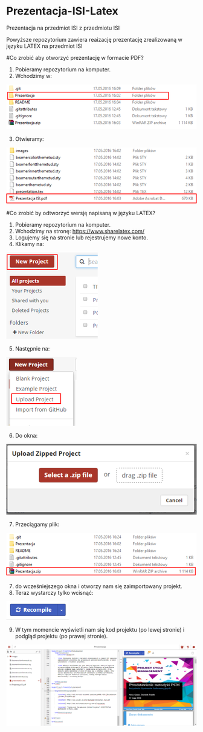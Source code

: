 # Prezentacja-ISI-Latex
Prezentacja na przedmiot ISI z przedmiotu ISI

Powyższe repozytorium zawiera reaizację prezentację zrealizowaną w języku LATEX na przedmiot ISI

#Co zrobić aby otworzyć prezentację w formacie PDF?

1. Pobieramy repozytorium na komputer.
2. Wchodzimy w:

![alt tag](README/1.PNG)

3. Otwieramy:

![alt tag](README/2.PNG)

#Co zrobić by odtworzyć wersję napisaną w języku LATEX?

1. Pobieramy repozytorium na komputer.
2. Wchodzimy na stronę: https://www.sharelatex.com/
3. Logujemy się na stronie lub rejestrujemy nowe konto.
4. Klikamy na:

![alt tag](README/3.PNG)

5. Następnie na:

![alt tag](README/4.PNG)

6. Do okna:

![alt tag](README/5.PNG)

7. Przeciągamy plik:

![alt tag](README/6.PNG)

7. do wcześniejszego okna i otworzy nam się zaimportowany projekt.
8. Teraz wystarczy tylko wcisnąć:

![alt tag](README/7.PNG)

9. W tym momencie wyświetli nam się kod projektu (po lewej stronie) i podgląd projektu (po prawej stronie).

![alt tag](README/8.PNG)
